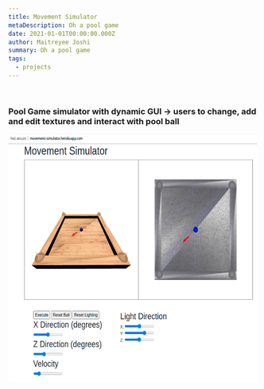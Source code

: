 ```yaml
---
title: Movement Simulator
metaDescription: Oh a pool game
date: 2021-01-01T00:00:00.000Z
author: Maitreyee Joshi
summary: Oh a pool game
tags:
  - projects
---
```


&nbsp;
### Pool Game simulator with dynamic GUI -> users to change, add and edit textures and interact with pool ball

<img src="/static/img/project.png" height="500" width="500">

<a href="https://github.com/sillygrinch/MovementSimulator" style="font-size:2rem;" class="fa fa-github"></a>